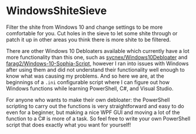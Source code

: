 # WindowsShiteSieve
 Filter the shite from Windows 10 and change settings to be more comfortable for you. Cut holes in the sieve to let some shite through or patch it up in other areas you think there is more shite to be filtered.

There are other Windows 10 Debloaters available which currently have a lot more functionality than this one, such as [sycnex/Windows10Debloater](https://github.com/Sycnex/Windows10Debloater) and [farag2/Windows-10-Sophia-Script](https://github.com/farag2/Windows-10-Sophia-Script), however I ran into issues with Windows after using them and did not understand their functionality well enough to know what was causing my problems. And so here we are, at the beginnings of a `.ini` configurable script where I can figure out how Windows functions while learning PowerShell, C#, and Visual Studio.

For anyone who wants to make their own debloater: the PowerShell scripting to carry out the functions is very straightforward and easy to do even for a beginner, but making a nice WPF GUI and moving a lot of the function to a C# is more of a task. So feel free to write your own PowerShell script that does exactly what you want for yourself!
